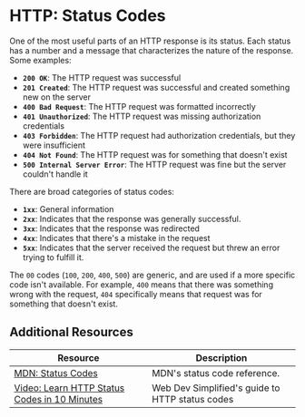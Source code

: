 # HTTP: Status Codes

One of the most useful parts of an HTTP response is its status. Each status has a number and a message that characterizes the nature of the response. Some examples:

* **`200 OK`**: The HTTP request was successful
* **`201 Created`**: The HTTP request was successful and created something new on the server
* **`400 Bad Request`**: The HTTP request was formatted incorrectly
* **`401 Unauthorized`**: The HTTP request was missing authorization credentials
* **`403 Forbidden`**: The HTTP request had authorization credentials, but they were insufficient
* **`404 Not Found`**: The HTTP request was for something that doesn't exist
* **`500 Internal Server Error`**: The HTTP request was fine but the server couldn't handle it

There are broad categories of status codes:

* **`1xx`**: General information
* **`2xx`**: Indicates that the response was generally successful.
* **`3xx`**: Indicates that the response was redirected
* **`4xx`**: Indicates that there's a mistake in the request
* **`5xx`**: Indicates that the server received the request but threw an error trying to fulfill it.

The `00` codes (`100`, `200`, `400`, `500`) are generic, and are used if a more specific code isn't available. For example, `400` means that there was something wrong with the request, `404` specifically means that request was for something that doesn't exist.

## Additional Resources

| Resource | Description |
| --- | --- |
| [MDN: Status Codes](https://developer.mozilla.org/en-US/docs/Web/HTTP/Status) | MDN's status code reference. |
| [Video: Learn HTTP Status Codes in 10 Minutes](https://www.youtube.com/watch?v=wJa5CTIFj7U) | Web Dev Simplified's guide to HTTP status codes |
